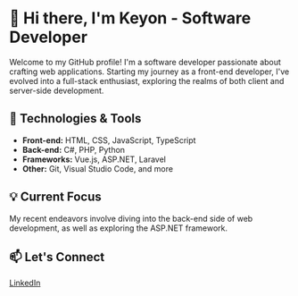 # 👋 Hi there, I'm Keyon - Software Developer

Welcome to my GitHub profile! I'm a software developer passionate about crafting web applications. Starting my journey as a front-end developer, I've evolved into a full-stack enthusiast, exploring the realms of both client and server-side development.

## 🚀 Technologies & Tools

- **Front-end:** HTML, CSS, JavaScript, TypeScript
- **Back-end:** C#, PHP, Python
- **Frameworks:** Vue.js, ASP.NET, Laravel
- **Other:** Git, Visual Studio Code, and more

## 💡 Current Focus

My recent endeavors involve diving into the back-end side of web development, as well as exploring the ASP.NET framework.

## 📫 Let's Connect

[LinkedIn](https://www.linkedin.com/in/keyonvandenelzen)

